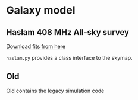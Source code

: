 # Galaxy model

## Haslam 408 MHz All-sky survey

[Download fits from here](https://lambda.gsfc.nasa.gov/product/foreground/fg_2014_haslam_408_info.cfm)

`haslam.py` provides a class interface to the skymap.

## Old

Old contains the legacy simulation code
